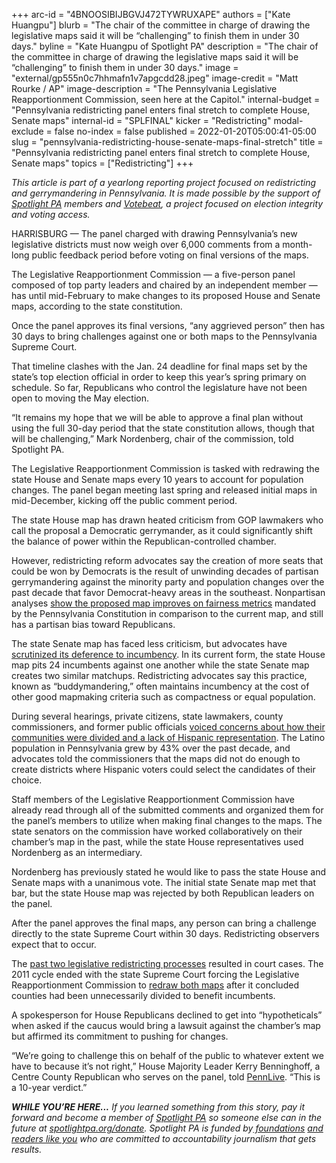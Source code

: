 +++
arc-id = "4BNOOSIBIJBGVJ472TYWRUXAPE"
authors = ["Kate Huangpu"]
blurb = "The chair of the committee in charge of drawing the legislative maps said it will be “challenging” to finish them in under 30 days."
byline = "Kate Huangpu of Spotlight PA"
description = "The chair of the committee in charge of drawing the legislative maps said it will be “challenging” to finish them in under 30 days."
image = "external/gp555n0c7hhmafn1v7apgcdd28.jpeg"
image-credit = "Matt Rourke / AP"
image-description = "The Pennsylvania Legislative Reapportionment Commission, seen here at the Capitol."
internal-budget = "Pennsylvania redistricting panel enters final stretch to complete House, Senate maps"
internal-id = "SPLFINAL"
kicker = "Redistricting"
modal-exclude = false
no-index = false
published = 2022-01-20T05:00:41-05:00
slug = "pennsylvania-redistricting-house-senate-maps-final-stretch"
title = "Pennsylvania redistricting panel enters final stretch to complete House, Senate maps"
topics = ["Redistricting"]
+++

<i>This article is part of a yearlong reporting project focused on redistricting and gerrymandering in Pennsylvania. It is made possible by the support of </i><a href="https://lesspage.com/"><i>Spotlight PA</i></a><i> members and </i><a href="https://votebeat.org/"><i>Votebeat</i></a><i>, a project focused on election integrity and voting access.</i>

HARRISBURG — The panel charged with drawing Pennsylvania’s new legislative districts must now weigh over 6,000 comments from a month-long public feedback period before voting on final versions of the maps.

The Legislative Reapportionment Commission — a five-person panel composed of top party leaders and chaired by an independent member — has until mid-February to make changes to its proposed House and Senate maps, according to the state constitution.

Once the panel approves its final versions, “any aggrieved person” then has 30 days to bring challenges against one or both maps to the Pennsylvania Supreme Court.

<script src="https://lesspage.com/embed.js" async></script><div data-spl-embed-version="1" data-spl-src="https://lesspage.com/embeds/newsletter/"></div>

That timeline clashes with the Jan. 24 deadline for final maps set by the state’s top election official in order to keep this year’s spring primary on schedule. So far, Republicans who control the legislature have not been open to moving the May election.

“It remains my hope that we will be able to approve a final plan without using the full 30-day period that the state constitution allows, though that will be challenging,” Mark Nordenberg, chair of the commission, told Spotlight PA.

The Legislative Reapportionment Commission is tasked with redrawing the state House and Senate maps every 10 years to account for population changes. The panel began meeting last spring and released initial maps in mid-December, kicking off the public comment period.

The state House map has drawn heated criticism from GOP lawmakers who call the proposal a Democratic gerrymander, as it could significantly shift the balance of power within the Republican-controlled chamber.

However, redistricting reform advocates say the creation of more seats that could be won by Democrats is the result of unwinding decades of partisan gerrymandering against the minority party and population changes over the past decade that favor Democrat-heavy areas in the southeast. Nonpartisan analyses <a href="https://lesspage.com/news/2021/12/pennsylvania-redistricting-state-house-map-score-analysis/" target="_blank">show the proposed map improves on fairness metrics</a> mandated by the Pennsylvania Constitution in comparison to the current map, and still has a partisan bias toward Republicans.

The state Senate map has faced less criticism, but advocates have <a href="https://lesspage.com/news/2021/12/pennsylvania-redistricting-state-senate-map-analysis-score/" target="_blank">scrutinized its deference to incumbency</a>. In its current form, the state House map pits 24 incumbents against one another while the state Senate map creates two similar matchups. Redistricting advocates say this practice, known as “buddymandering,” often maintains incumbency at the cost of other good mapmaking criteria such as compactness or equal population.

During several hearings, private citizens, state lawmakers, county commissioners, and former public officials <a href="https://lesspage.com/news/2022/01/pennsylvania-redistricting-hispanic-represenation-proposed-maps/" target="_blank">voiced concerns about how their communities were divided and a lack of Hispanic representation</a>. The Latino population in Pennsylvania grew by 43% over the past decade, and advocates told the commissioners that the maps did not do enough to create districts where Hispanic voters could select the candidates of their choice.

Staff members of the Legislative Reapportionment Commission have already read through all of the submitted comments and organized them for the panel’s members to utilize when making final changes to the maps. The state senators on the commission have worked collaboratively on their chamber’s map in the past, while the state House representatives used Nordenberg as an intermediary.

Nordenberg has previously stated he would like to pass the state House and Senate maps with a unanimous vote. The initial state Senate map met that bar, but the state House map was rejected by both Republican leaders on the panel.

After the panel approves the final maps, any person can bring a challenge directly to the state Supreme Court within 30 days. Redistricting observers expect that to occur.

<script src="https://lesspage.com/embed.js" async></script><div data-spl-embed-version="1" data-spl-src="https://lesspage.com/embeds/donate/"></div>

The <a href="https://redistricting.lls.edu/state/pennsylvania/?cycle=2000&level=State%20Lower&startdate=2001-12-28">past two legislative redistricting processes</a> resulted in court cases. The 2011 cycle ended with the state Supreme Court forcing the Legislative Reapportionment Commission to <a href="https://www.post-gazette.com/news/state/2012/01/26/Pa-Supreme-Court-tosses-out-redrawn-legislative-districts/stories/201201260325" target="_blank">redraw both maps</a> after it concluded counties had been unnecessarily divided to benefit incumbents.

A spokesperson for House Republicans declined to get into “hypotheticals” when asked if the caucus would bring a lawsuit against the chamber’s map but affirmed its commitment to pushing for changes.

“We’re going to challenge this on behalf of the public to whatever extent we have to because it’s not right,” House Majority Leader Kerry Benninghoff, a Centre County Republican who serves on the panel, told <a href="https://www.pennlive.com/news/2022/01/proposed-new-state-house-map-an-unwelcome-gift-to-cumberland-county-officials-say.html">PennLive</a>. “This is a 10-year verdict.”

<i><b>WHILE YOU’RE HERE...</b></i><i> If you learned something from this story, pay it forward and become a member of </i><a href="https://lesspage.com/"><i>Spotlight PA</i></a><i> so someone else can in the future at </i><a href="http://spotlightpa.org/donate"><i>spotlightpa.org/donate</i></a><i>. Spotlight PA is funded by</i><a href="https://lesspage.com/support"><i> foundations</i></a><i> </i><a href="https://lesspage.com/support"><i>and readers like you</i></a><i> who are committed to accountability journalism that gets results.</i>
